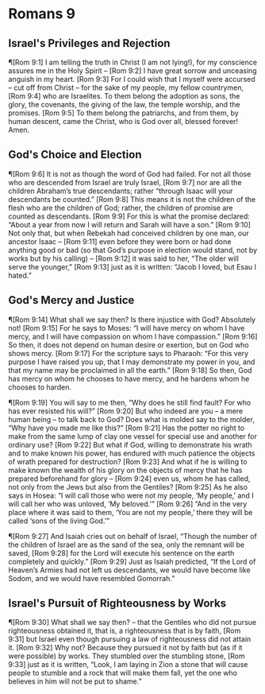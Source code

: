 # Romans 9

## Israel's Privileges and Rejection
¶[Rom 9:1] I am telling the truth in Christ (I am not lying!), for my conscience assures me in the Holy Spirit –
[Rom 9:2] I have great sorrow and unceasing anguish in my heart.
[Rom 9:3] For I could wish that I myself were accursed – cut off from Christ – for the sake of my people, my fellow countrymen,
[Rom 9:4] who are Israelites. To them belong the adoption as sons, the glory, the covenants, the giving of the law, the temple worship, and the promises.
[Rom 9:5] To them belong the patriarchs, and from them, by human descent, came the Christ, who is God over all, blessed forever! Amen.

## God's Choice and Election
¶[Rom 9:6] It is not as though the word of God had failed. For not all those who are descended from Israel are truly Israel,
[Rom 9:7] nor are all the children Abraham’s true descendants; rather “through Isaac will your descendants be counted.”
[Rom 9:8] This means it is not the children of the flesh who are the children of God; rather, the children of promise are counted as descendants.
[Rom 9:9] For this is what the promise declared: “About a year from now I will return and Sarah will have a son.”
[Rom 9:10] Not only that, but when Rebekah had conceived children by one man, our ancestor Isaac –
[Rom 9:11] even before they were born or had done anything good or bad (so that God’s purpose in election would stand, not by works but by his calling) –
[Rom 9:12] it was said to her, “The older will serve the younger,”
[Rom 9:13] just as it is written: “Jacob I loved, but Esau I hated.”

## God's Mercy and Justice
¶[Rom 9:14] What shall we say then? Is there injustice with God? Absolutely not!
[Rom 9:15] For he says to Moses: “I will have mercy on whom I have mercy, and I will have compassion on whom I have compassion.”
[Rom 9:16] So then, it does not depend on human desire or exertion, but on God who shows mercy.
[Rom 9:17] For the scripture says to Pharaoh: “For this very purpose I have raised you up, that I may demonstrate my power in you, and that my name may be proclaimed in all the earth.”
[Rom 9:18] So then, God has mercy on whom he chooses to have mercy, and he hardens whom he chooses to harden.

¶[Rom 9:19] You will say to me then, “Why does he still find fault? For who has ever resisted his will?”
[Rom 9:20] But who indeed are you – a mere human being – to talk back to God? Does what is molded say to the molder, “Why have you made me like this?”
[Rom 9:21] Has the potter no right to make from the same lump of clay one vessel for special use and another for ordinary use?
[Rom 9:22] But what if God, willing to demonstrate his wrath and to make known his power, has endured with much patience the objects of wrath prepared for destruction?
[Rom 9:23] And what if he is willing to make known the wealth of his glory on the objects of mercy that he has prepared beforehand for glory –
[Rom 9:24] even us, whom he has called, not only from the Jews but also from the Gentiles?
[Rom 9:25] As he also says in Hosea: “I will call those who were not my people, ‘My people,’ and I will call her who was unloved, ‘My beloved.’”
[Rom 9:26] “And in the very place where it was said to them, ‘You are not my people,’ there they will be called ‘sons of the living God.’”

¶[Rom 9:27] And Isaiah cries out on behalf of Israel, “Though the number of the children of Israel are as the sand of the sea, only the remnant will be saved,
[Rom 9:28] for the Lord will execute his sentence on the earth completely and quickly.”
[Rom 9:29] Just as Isaiah predicted, “If the Lord of Heaven’s Armies had not left us descendants, we would have become like Sodom, and we would have resembled Gomorrah.”

## Israel's Pursuit of Righteousness by Works
¶[Rom 9:30] What shall we say then? – that the Gentiles who did not pursue righteousness obtained it, that is, a righteousness that is by faith,
[Rom 9:31] but Israel even though pursuing a law of righteousness did not attain it.
[Rom 9:32] Why not? Because they pursued it not by faith but (as if it were possible) by works. They stumbled over the stumbling stone,
[Rom 9:33] just as it is written, “Look, I am laying in Zion a stone that will cause people to stumble and a rock that will make them fall, yet the one who believes in him will not be put to shame.”
